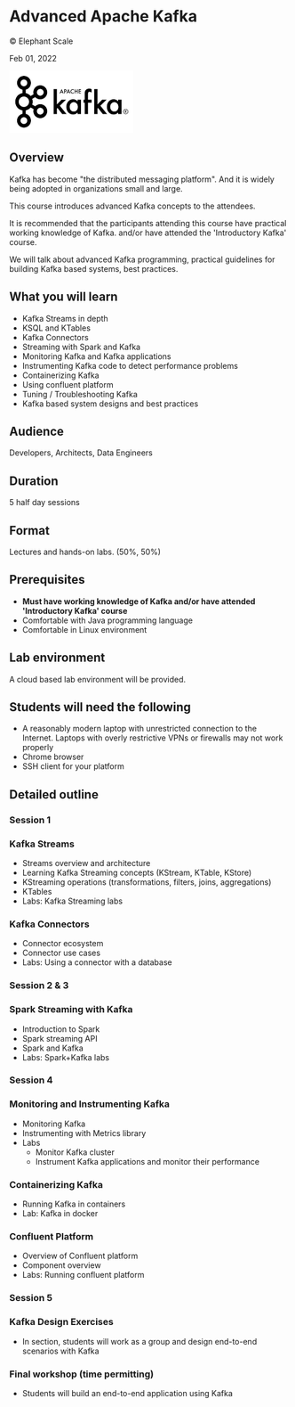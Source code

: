# Advanced Apache Kafka

© Elephant Scale

Feb 01, 2022

![](../assets/images/logos/kafka-logo-2.png)

## Overview

Kafka has become "the distributed messaging platform".  And it is widely being adopted in organizations small and large.

This course introduces advanced Kafka concepts to the attendees.

It is recommended that the participants attending this course have practical working knowledge of Kafka. and/or have attended the 'Introductory Kafka' course.

We will talk about advanced Kafka programming, practical guidelines for building Kafka based systems, best practices.

## What you will learn

* Kafka Streams in depth
* KSQL and KTables
* Kafka Connectors
* Streaming with Spark and Kafka
* Monitoring Kafka and Kafka applications
* Instrumenting Kafka code to detect performance problems
* Containerizing Kafka
* Using confluent platform
* Tuning / Troubleshooting Kafka
* Kafka based system designs and best practices

## Audience

Developers, Architects, Data Engineers

## Duration

5 half day sessions

## Format

Lectures and hands-on labs. (50%, 50%)

## Prerequisites

* **Must have working knowledge of Kafka and/or have attended 'Introductory Kafka' course**
* Comfortable with Java programming language
* Comfortable in Linux environment

## Lab environment

A cloud based lab environment will be provided.

## Students will need the following

* A reasonably modern laptop with unrestricted connection to the Internet.  Laptops with overly restrictive VPNs or firewalls may not work properly
* Chrome browser
* SSH client for your platform

## Detailed outline

### Session 1

### Kafka Streams

* Streams overview and architecture
* Learning Kafka Streaming concepts (KStream, KTable, KStore)
* KStreaming operations (transformations, filters, joins, aggregations)
* KTables
* Labs: Kafka Streaming labs

### Kafka Connectors

* Connector ecosystem
* Connector use cases
* Labs: Using a connector with a database

### Session 2 & 3

### Spark Streaming with Kafka

* Introduction to Spark
* Spark streaming API
* Spark and Kafka
* Labs: Spark+Kafka labs

### Session 4

### Monitoring and Instrumenting Kafka

* Monitoring Kafka
* Instrumenting with Metrics library
* Labs
    - Monitor Kafka cluster
    - Instrument Kafka applications and monitor their performance

### Containerizing Kafka

* Running Kafka in containers
* Lab: Kafka in docker

### Confluent Platform

* Overview of Confluent platform
* Component overview
* Labs:  Running confluent platform

### Session 5

### Kafka Design Exercises

* In section, students will work as a group and design end-to-end scenarios with Kafka

### Final workshop (time permitting)

* Students will build an end-to-end application using Kafka
